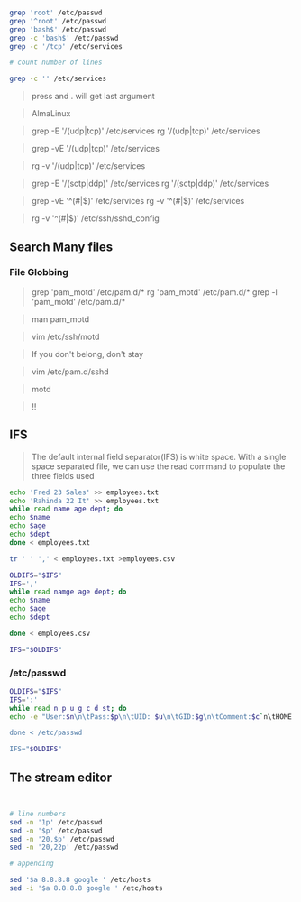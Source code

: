 ```bash

grep 'root' /etc/passwd
grep '^root' /etc/passwd
grep 'bash$' /etc/passwd
grep -c 'bash$' /etc/passwd
grep -c '/tcp' /etc/services

# count number of lines

grep -c '' /etc/services

```

> press <ESC>and . will get last argument

> AlmaLinux


> grep -E '/(udp|tcp)' /etc/services
> rg  '/(udp|tcp)' /etc/services

> grep -vE '/(udp|tcp)' /etc/services

> rg  -v '/(udp|tcp)' /etc/services

> grep -E '/(sctp|ddp)' /etc/services
> rg  '/(sctp|ddp)' /etc/services

> grep -vE '^(#|$)' /etc/services
> rg -v '^(#|$)' /etc/services

> rg -v '^(#|$)' /etc/ssh/sshd_config

## Search Many files

### File Globbing

> grep 'pam_motd' /etc/pam.d/*
> rg 'pam_motd' /etc/pam.d/*
> grep -l 'pam_motd' /etc/pam.d/*

> man pam_motd

> vim /etc/ssh/motd

> If you don't belong, don't stay

> vim /etc/pam.d/sshd

> motd

> !! 

## IFS

> The default internal field separator(IFS) is white space. With a single space separated file, we can use the read command to populate the three fields used


```bash
echo 'Fred 23 Sales' >> employees.txt
echo 'Rahinda 22 It' >> employees.txt
while read name age dept; do
echo $name
echo $age
echo $dept
done < employees.txt

tr ' ' ',' < employees.txt >employees.csv

OLDIFS="$IFS"
IFS=','
while read namge age dept; do
echo $name
echo $age
echo $dept

done < employees.csv

IFS="$OLDIFS"
```

### /etc/passwd


```bash
OLDIFS="$IFS"
IFS=':'
while read n p u g c d st; do
echo -e "User:$n\n\tPass:$p\n\tUID: $u\n\tGID:$g\n\tComment:$c`n\tHOME:$d\n\tShELL:$s"

done < /etc/passwd

IFS="$OLDIFS"

```

## The stream editor

```bash


# line numbers
sed -n '1p' /etc/passwd
sed -n '$p' /etc/passwd
sed -n '20,$p' /etc/passwd
sed -n '20,22p' /etc/passwd

# appending

sed '$a 8.8.8.8 google ' /etc/hosts
sed -i '$a 8.8.8.8 google ' /etc/hosts

```

